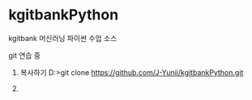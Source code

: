 # kgitbankPython
kgitbank 머신러닝 파이썬 수업 소스

git 연습 중 
1. 복사하기
D:\>git clone https://github.com/J-Yunii/kgitbankPython.git

2.
